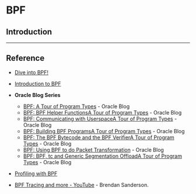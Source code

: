 # BPF

## Introduction

---

## Reference

* [Dive into BPF!](https://qmonnet.github.io/whirl-offload/2016/09/01/dive-into-bpf/)

* [Introduction to BPF](https://opensource.com/article/17/9/intro-ebpf)

* __Oracle Blog Series__

    * [BPF: A Tour of Program Types](https://blogs.oracle.com/linux/notes-on-bpf-1) - Oracle Blog
    * [BPF: BPF Helper FunctionsA Tour of Program Types](https://blogs.oracle.com/linux/notes-on-bpf-2) - Oracle Blog
    * [BPF: Communicating with UserspaceA Tour of Program Types](https://blogs.oracle.com/linux/notes-on-bpf-3) - Oracle Blog
    * [BPF: Building BPF ProgramsA Tour of Program Types](https://blogs.oracle.com/linux/notes-on-bpf-4) - Oracle Blog
    * [BPF: The BPF Bytecode and the BPF VerifierA Tour of Program Types](https://blogs.oracle.com/linux/notes-on-bpf-5) - Oracle Blog
    * [BPF: Using BPF to do Packet Transformation](https://blogs.oracle.com/linux/notes-on-bpf-6) - Oracle Blog
    * [BPF: BPF, tc and Generic Segmentation OffloadA Tour of Program Types](https://blogs.oracle.com/linux/notes-on-bpf-7) - Oracle Blog

* [Profiling with BPF](https://theartofmachinery.com/2019/04/26/bpftrace_d_gc.html)

* [BPF Tracing and more - YouTube](https://www.youtube.com/watch?reload=9&v=JRFNIKUROPE) - Brendan Sanderson.

